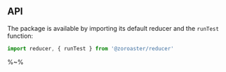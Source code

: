 ## API

The package is available by importing its default reducer and the `runTest` function:

```js
import reducer, { runTest } from '@zoroaster/reducer'
```

%~%

